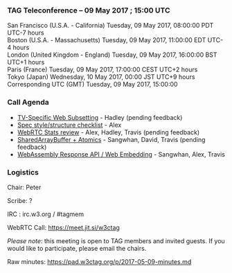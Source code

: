 ### TAG Teleconference – 09 May 2017 ; 15:00 UTC

San Francisco (U.S.A. - California)	Tuesday, 09 May 2017, 08:00:00	PDT	UTC-7 hours  
Boston (U.S.A. - Massachusetts)	Tuesday, 09 May 2017, 11:00:00	EDT	UTC-4 hours  
London (United Kingdom - England)	Tuesday, 09 May 2017, 16:00:00	BST	UTC+1 hours  
Paris (France)	Tuesday, 09 May 2017, 17:00:00	CEST	UTC+2 hours  
Tokyo (Japan)	Wednesday, 10 May 2017, 00:00	JST	UTC+9 hours  
Corresponding UTC (GMT)	Tuesday, 09 May 2017, 15:00:00	 

### Call Agenda

* [TV-Specific Web Subsetting](https://github.com/w3ctag/design-reviews/issues/105) - Hadley (pending feedback)
* [Spec style/structure checklist](https://github.com/w3ctag/design-reviews/issues/136) - Alex
* [WebRTC Stats review](https://github.com/w3ctag/design-reviews/issues/148) - Alex, Hadley, Travis (pending feedback)
* [SharedArrayBuffer + Atomics](https://github.com/w3ctag/design-reviews/issues/165) - Sangwhan, David, Travis (pending feedback)
* [WebAssembly Response API / Web Embedding](https://github.com/w3ctag/design-reviews/issues/167) - Sangwhan, Alex, Travis

### Logistics

Chair: Peter

Scribe: ?

IRC : irc.w3.org / #tagmem

WebRTC Call: https://meet.jit.si/w3ctag

*Please note*: this meeting is open to TAG members and invited guests. If you would like to participate, please email the chairs.

Raw minutes: https://pad.w3ctag.org/p/2017-05-09-minutes.md
